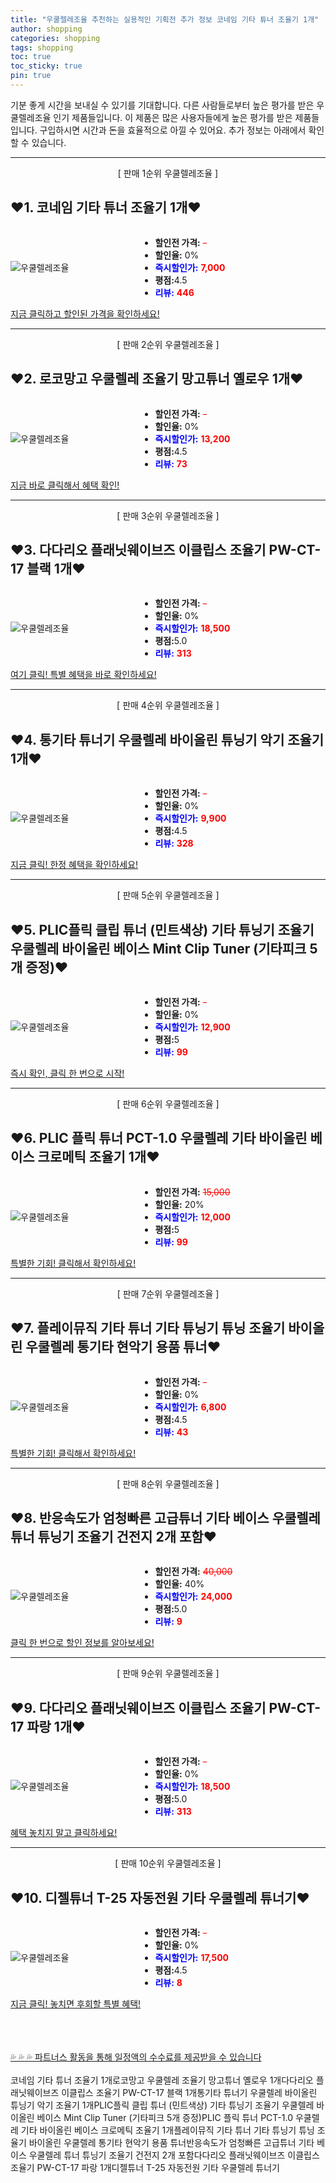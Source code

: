 ```yaml
---
title: "우쿨렐레조율 추천하는 실용적인 기획전 추가 정보 코네임 기타 튜너 조율기 1개"
author: shopping
categories: shopping
tags: shopping
toc: true
toc_sticky: true
pin: true
---
```

기분 좋게 시간을 보내실 수 있기를 기대합니다. 다른 사람들로부터 높은 평가를 받은 우쿨렐레조율 인기 제품들입니다. 이 제품은 많은 사용자들에게 높은 평가를 받은 제품들입니다. 구입하시면 시간과 돈을 효율적으로 아낄 수 있어요. 추가 정보는 아래에서 확인할 수 있습니다.

---
<p class="toplist" style="margin: 0 auto; display: block; width: fit-content;">[ 판매 1순위 우쿨렐레조율 ]</p>

<h2><strong>❤️1. 코네임 기타 튜너 조율기 1개❤️</strong></h2>

<div style="display: flex; align-items: center;">
    <div style="flex: 0.4;">
        <img src="https://thumbnail9.coupangcdn.com/thumbnails/remote/230x230ex/image/retail/images/1803717712285880-595bead7-017e-47c8-ad51-5d96c3d533aa.jpg" alt="우쿨렐레조율" style="max-width: 100%;">
    </div>
    <div style="flex: 0.6; margin-left: 10px;">
        <ul>
            <li><strong>할인전 가격:</strong> <del style="color: red;">-</del></li>
            <li><strong>할인율:</strong> 0%</li>
            <li><span style='color:blue'><strong>즉시할인가:</strong></span> <span style='color:red'><strong>7,000</strong></span></li>
            <li><strong>평점:</strong>4.5</li>
            <li><span style='color:blue'><strong>리뷰:</strong></span> <span style='color:red'><strong>446</strong></span></li>
        </ul>
    </div>
</div>
<div class="center">
    <a href="https://selin100587001.github.io?lptag=AF9450613&subid=githubio&pageKey=6624718544&traceid=V0-153&itemId=15076781510&vendorItemId=82676488706" class="myButton">
        지금 클릭하고 할인된 가격을 확인하세요!
    </a>
</div>


---
<p class="toplist" style="margin: 0 auto; display: block; width: fit-content;">[ 판매 2순위 우쿨렐레조율 ]</p>

<h2><strong>❤️2. 로코망고 우쿨렐레 조율기 망고튜너 옐로우 1개❤️</strong></h2>

<div style="display: flex; align-items: center;">
    <div style="flex: 0.4;">
        <img src="https://thumbnail10.coupangcdn.com/thumbnails/remote/230x230ex/image/retail/images/2020/08/14/14/8/31e51207-72ea-4e63-8272-64ce79afe2b3.jpg" alt="우쿨렐레조율" style="max-width: 100%;">
    </div>
    <div style="flex: 0.6; margin-left: 10px;">
        <ul>
            <li><strong>할인전 가격:</strong> <del style="color: red;">-</del></li>
            <li><strong>할인율:</strong> 0%</li>
            <li><span style='color:blue'><strong>즉시할인가:</strong></span> <span style='color:red'><strong>13,200</strong></span></li>
            <li><strong>평점:</strong>4.5</li>
            <li><span style='color:blue'><strong>리뷰:</strong></span> <span style='color:red'><strong>73</strong></span></li>
        </ul>
    </div>
</div>
<div class="center">
    <a href="https://selin100587001.github.io?lptag=AF9450613&subid=githubio&pageKey=1971993371&traceid=V0-153&itemId=3354283633&vendorItemId=71341049020" class="myButton">
        지금 바로 클릭해서 혜택 확인!
    </a>
</div>


---
<p class="toplist" style="margin: 0 auto; display: block; width: fit-content;">[ 판매 3순위 우쿨렐레조율 ]</p>

<h2><strong>❤️3. 다다리오 플래닛웨이브즈 이클립스 조율기 PW-CT-17 블랙 1개❤️</strong></h2>

<div style="display: flex; align-items: center;">
    <div style="flex: 0.4;">
        <img src="https://thumbnail10.coupangcdn.com/thumbnails/remote/230x230ex/image/retail/images/2020/08/31/10/2/9a9ef15c-6ee8-4d73-aa07-9d148a500406.jpg" alt="우쿨렐레조율" style="max-width: 100%;">
    </div>
    <div style="flex: 0.6; margin-left: 10px;">
        <ul>
            <li><strong>할인전 가격:</strong> <del style="color: red;">-</del></li>
            <li><strong>할인율:</strong> 0%</li>
            <li><span style='color:blue'><strong>즉시할인가:</strong></span> <span style='color:red'><strong>18,500</strong></span></li>
            <li><strong>평점:</strong>5.0</li>
            <li><span style='color:blue'><strong>리뷰:</strong></span> <span style='color:red'><strong>313</strong></span></li>
        </ul>
    </div>
</div>
<div class="center">
    <a href="https://selin100587001.github.io?lptag=AF9450613&subid=githubio&pageKey=2032719859&traceid=V0-153&itemId=3456491854&vendorItemId=71442878693" class="myButton">
        여기 클릭! 특별 혜택을 바로 확인하세요!
    </a>
</div>


---
<p class="toplist" style="margin: 0 auto; display: block; width: fit-content;">[ 판매 4순위 우쿨렐레조율 ]</p>

<h2><strong>❤️4. 통기타 튜너기 우쿨렐레 바이올린 튜닝기 악기 조율기 1개❤️</strong></h2>

<div style="display: flex; align-items: center;">
    <div style="flex: 0.4;">
        <img src="https://thumbnail9.coupangcdn.com/thumbnails/remote/230x230ex/image/vendor_inventory/3d87/9c770c9b6dff78285bff8629e36cdd80f48230132778a420dd002c0dfffc.png" alt="우쿨렐레조율" style="max-width: 100%;">
    </div>
    <div style="flex: 0.6; margin-left: 10px;">
        <ul>
            <li><strong>할인전 가격:</strong> <del style="color: red;">-</del></li>
            <li><strong>할인율:</strong> 0%</li>
            <li><span style='color:blue'><strong>즉시할인가:</strong></span> <span style='color:red'><strong>9,900</strong></span></li>
            <li><strong>평점:</strong>4.5</li>
            <li><span style='color:blue'><strong>리뷰:</strong></span> <span style='color:red'><strong>328</strong></span></li>
        </ul>
    </div>
</div>
<div class="center">
    <a href="https://selin100587001.github.io?lptag=AF9450613&subid=githubio&pageKey=6228188797&traceid=V0-153&itemId=21304002088&vendorItemId=88363659865" class="myButton">
        지금 클릭! 한정 혜택을 확인하세요!
    </a>
</div>


---
<p class="toplist" style="margin: 0 auto; display: block; width: fit-content;">[ 판매 5순위 우쿨렐레조율 ]</p>

<h2><strong>❤️5. PLIC플릭 클립 튜너 (민트색상) 기타 튜닝기 조율기 우쿨렐레 바이올린 베이스 Mint Clip Tuner (기타피크 5개 증정)❤️</strong></h2>

<div style="display: flex; align-items: center;">
    <div style="flex: 0.4;">
        <img src="https://thumbnail8.coupangcdn.com/thumbnails/remote/230x230ex/image/vendor_inventory/275f/ebe20c8fb08d5c0a3b104a0ca3321c24fc41648bc7d26e02904ec9a24fba.jpg" alt="우쿨렐레조율" style="max-width: 100%;">
    </div>
    <div style="flex: 0.6; margin-left: 10px;">
        <ul>
            <li><strong>할인전 가격:</strong> <del style="color: red;">-</del></li>
            <li><strong>할인율:</strong> 0%</li>
            <li><span style='color:blue'><strong>즉시할인가:</strong></span> <span style='color:red'><strong>12,900</strong></span></li>
            <li><strong>평점:</strong>5</li>
            <li><span style='color:blue'><strong>리뷰:</strong></span> <span style='color:red'><strong>99</strong></span></li>
        </ul>
    </div>
</div>
<div class="center">
    <a href="https://selin100587001.github.io?lptag=AF9450613&subid=githubio&pageKey=8195616263&traceid=V0-153&itemId=23469614248&vendorItemId=90584104872" class="myButton">
        즉시 확인, 클릭 한 번으로 시작!
    </a>
</div>


---
<p class="toplist" style="margin: 0 auto; display: block; width: fit-content;">[ 판매 6순위 우쿨렐레조율 ]</p>

<h2><strong>❤️6. PLIC 플릭 튜너 PCT-1.0 우쿨렐레 기타 바이올린 베이스 크로메틱 조율기 1개❤️</strong></h2>

<div style="display: flex; align-items: center;">
    <div style="flex: 0.4;">
        <img src="https://thumbnail7.coupangcdn.com/thumbnails/remote/230x230ex/image/vendor_inventory/57cf/55e167ef6c0ffb18205c44e227c8d8227e8a21238bc20544a9a32ad6a744.jpg" alt="우쿨렐레조율" style="max-width: 100%;">
    </div>
    <div style="flex: 0.6; margin-left: 10px;">
        <ul>
            <li><strong>할인전 가격:</strong> <del style="color: red;">15,000</del></li>
            <li><strong>할인율:</strong> 20%</li>
            <li><span style='color:blue'><strong>즉시할인가:</strong></span> <span style='color:red'><strong>12,000</strong></span></li>
            <li><strong>평점:</strong>5</li>
            <li><span style='color:blue'><strong>리뷰:</strong></span> <span style='color:red'><strong>99</strong></span></li>
        </ul>
    </div>
</div>
<div class="center">
    <a href="https://selin100587001.github.io?lptag=AF9450613&subid=githubio&pageKey=7996865884&traceid=V0-153&itemId=22248059670&vendorItemId=89293851334" class="myButton">
        특별한 기회! 클릭해서 확인하세요!
    </a>
</div>


---
<p class="toplist" style="margin: 0 auto; display: block; width: fit-content;">[ 판매 7순위 우쿨렐레조율 ]</p>

<h2><strong>❤️7. 플레이뮤직 기타 튜너 기타 튜닝기 튜닝 조율기 바이올린 우쿨렐레 통기타 현악기 용품 튜너❤️</strong></h2>

<div style="display: flex; align-items: center;">
    <div style="flex: 0.4;">
        <img src="https://thumbnail6.coupangcdn.com/thumbnails/remote/230x230ex/image/vendor_inventory/ff1c/67b5d487fb6db5ce0d847b22611fafcaf03a886622d63c14486aaad74725.jpeg" alt="우쿨렐레조율" style="max-width: 100%;">
    </div>
    <div style="flex: 0.6; margin-left: 10px;">
        <ul>
            <li><strong>할인전 가격:</strong> <del style="color: red;">-</del></li>
            <li><strong>할인율:</strong> 0%</li>
            <li><span style='color:blue'><strong>즉시할인가:</strong></span> <span style='color:red'><strong>6,800</strong></span></li>
            <li><strong>평점:</strong>4.5</li>
            <li><span style='color:blue'><strong>리뷰:</strong></span> <span style='color:red'><strong>43</strong></span></li>
        </ul>
    </div>
</div>
<div class="center">
    <a href="https://selin100587001.github.io?lptag=AF9450613&subid=githubio&pageKey=7431626908&traceid=V0-153&itemId=19303265152&vendorItemId=74492668010" class="myButton">
        특별한 기회! 클릭해서 확인하세요!
    </a>
</div>


---
<p class="toplist" style="margin: 0 auto; display: block; width: fit-content;">[ 판매 8순위 우쿨렐레조율 ]</p>

<h2><strong>❤️8. 반응속도가 엄청빠른 고급튜너 기타 베이스 우쿨렐레 튜너 튜닝기 조율기 건전지 2개 포함❤️</strong></h2>

<div style="display: flex; align-items: center;">
    <div style="flex: 0.4;">
        <img src="https://thumbnail8.coupangcdn.com/thumbnails/remote/230x230ex/image/vendor_inventory/c8f7/4c0a6d20905253a5c9130b83fc8d218693118fbf413805a54fb3f65ad533.jpg" alt="우쿨렐레조율" style="max-width: 100%;">
    </div>
    <div style="flex: 0.6; margin-left: 10px;">
        <ul>
            <li><strong>할인전 가격:</strong> <del style="color: red;">40,000</del></li>
            <li><strong>할인율:</strong> 40%</li>
            <li><span style='color:blue'><strong>즉시할인가:</strong></span> <span style='color:red'><strong>24,000</strong></span></li>
            <li><strong>평점:</strong>5.0</li>
            <li><span style='color:blue'><strong>리뷰:</strong></span> <span style='color:red'><strong>9</strong></span></li>
        </ul>
    </div>
</div>
<div class="center">
    <a href="https://selin100587001.github.io?lptag=AF9450613&subid=githubio&pageKey=7219253953&traceid=V0-153&itemId=18290205084&vendorItemId=85435947380" class="myButton">
        클릭 한 번으로 할인 정보를 알아보세요!
    </a>
</div>


---
<p class="toplist" style="margin: 0 auto; display: block; width: fit-content;">[ 판매 9순위 우쿨렐레조율 ]</p>

<h2><strong>❤️9. 다다리오 플래닛웨이브즈 이클립스 조율기 PW-CT-17 파랑 1개❤️</strong></h2>

<div style="display: flex; align-items: center;">
    <div style="flex: 0.4;">
        <img src="https://thumbnail8.coupangcdn.com/thumbnails/remote/230x230ex/image/retail/images/2020/08/31/10/7/5d009407-546e-4988-86e7-4b76e0c79e1d.jpg" alt="우쿨렐레조율" style="max-width: 100%;">
    </div>
    <div style="flex: 0.6; margin-left: 10px;">
        <ul>
            <li><strong>할인전 가격:</strong> <del style="color: red;">-</del></li>
            <li><strong>할인율:</strong> 0%</li>
            <li><span style='color:blue'><strong>즉시할인가:</strong></span> <span style='color:red'><strong>18,500</strong></span></li>
            <li><strong>평점:</strong>5.0</li>
            <li><span style='color:blue'><strong>리뷰:</strong></span> <span style='color:red'><strong>313</strong></span></li>
        </ul>
    </div>
</div>
<div class="center">
    <a href="https://selin100587001.github.io?lptag=AF9450613&subid=githubio&pageKey=2032719859&traceid=V0-153&itemId=3456491853&vendorItemId=71442878642" class="myButton">
        혜택 놓치지 말고 클릭하세요!
    </a>
</div>


---
<p class="toplist" style="margin: 0 auto; display: block; width: fit-content;">[ 판매 10순위 우쿨렐레조율 ]</p>

<h2><strong>❤️10. 디젤튜너 T-25 자동전원 기타 우쿨렐레 튜너기❤️</strong></h2>

<div style="display: flex; align-items: center;">
    <div style="flex: 0.4;">
        <img src="https://thumbnail7.coupangcdn.com/thumbnails/remote/230x230ex/image/vendor_inventory/cd01/02ae6c9d38718340ca5df5ed7b6f9abc0ff03823bd11fda342ba4070d19e.jpg" alt="우쿨렐레조율" style="max-width: 100%;">
    </div>
    <div style="flex: 0.6; margin-left: 10px;">
        <ul>
            <li><strong>할인전 가격:</strong> <del style="color: red;">-</del></li>
            <li><strong>할인율:</strong> 0%</li>
            <li><span style='color:blue'><strong>즉시할인가:</strong></span> <span style='color:red'><strong>17,500</strong></span></li>
            <li><strong>평점:</strong>4.5</li>
            <li><span style='color:blue'><strong>리뷰:</strong></span> <span style='color:red'><strong>8</strong></span></li>
        </ul>
    </div>
</div>
<div class="center">
    <a href="https://selin100587001.github.io?lptag=AF9450613&subid=githubio&pageKey=4572179124&traceid=V0-153&itemId=5588126523&vendorItemId=90203943540" class="myButton">
        지금 클릭! 놓치면 후회할 특별 혜택!
    </a>
</div>

<br><br><br>[💦 💦 💦 파트너스 활동을 통해 일정액의 수수료를 제공받을 수 있습니다](https://link.coupang.com/a/bcpT2c)<br><br>코네임 기타 튜너 조율기 1개로코망고 우쿨렐레 조율기 망고튜너 옐로우 1개다다리오 플래닛웨이브즈 이클립스 조율기 PW-CT-17 블랙 1개통기타 튜너기 우쿨렐레 바이올린 튜닝기 악기 조율기 1개PLIC플릭 클립 튜너 (민트색상) 기타 튜닝기 조율기 우쿨렐레 바이올린 베이스 Mint Clip Tuner (기타피크 5개 증정)PLIC 플릭 튜너 PCT-1.0 우쿨렐레 기타 바이올린 베이스 크로메틱 조율기 1개플레이뮤직 기타 튜너 기타 튜닝기 튜닝 조율기 바이올린 우쿨렐레 통기타 현악기 용품 튜너반응속도가 엄청빠른 고급튜너 기타 베이스 우쿨렐레 튜너 튜닝기 조율기 건전지 2개 포함다다리오 플래닛웨이브즈 이클립스 조율기 PW-CT-17 파랑 1개디젤튜너 T-25 자동전원 기타 우쿨렐레 튜너기